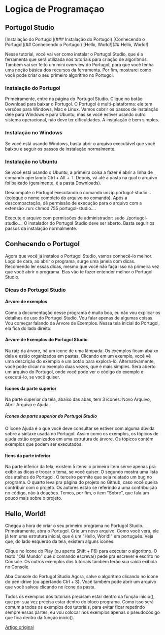 # Logica de Programaçao

## Portugol Studio

[Instalação do Portugol](### Instalação do Portugol)
[Conhecendo o Portugol](## Conhecendo o Portugol)
[Hello, World!](## Hello, World!)


Nesse tutorial, você vai ver como instalar o Portugol Studio, que é a ferramenta que será utilizada nos tutoriais para criação de algoritmos. Também vai ser feito um mini overview do Portugol, para que você tenha uma noção básica dos recursos da ferramenta. Por fim, mostrarei como você pode criar o seu primeiro algoritmo no Portugol.

### Instalação do Portugol

Primeiramente, entre na página do Portugol Studio. Clique no botão Download para baixar o Portugol. O Portugol é multi-plataforma: ele tem versões para Windows, Mac e Linux. Vamos cobrir os passos de instalação dele para Windows e para Ubuntu, mas se você estiver usando outro sistema operacional, não deve ter dificuldades. A instalação é bem simples.

### Instalação no Windows

Se você está usando Windows, basta abrir o arquivo executável que você baixou e seguir os passos de instalação normalmente.

### Instalação no Ubuntu
Se você está usando o Ubuntu, a primeira coisa a fazer é abrir a linha de comando apertando Ctrl + Alt + T. Depois, vá até a pasta na qual o arquivo foi baixado (geralmente, é a pasta Downloads).

Descompate o Portugol executando o comando unzip portugol-studio... (coloque o nome completo do arquivo no comando). Após a descompactação, dê permissão de execução para o arquivo com a extensão .run: chmod 755 portugol-studio....

Execute o arquivo com permissões de administrador: sudo ./portugol-studio.... O instalador do Portugol Studio deve ser aberto. Basta seguir os passos da instalação normalmente.

## Conhecendo o Portugol

Agora que você já instalou o Portugol Studio, vamos conhecê-lo melhor. Logo de cara, ao abrir o programa, surge uma janela com dicas. Recomendo ler essas dicas, mesmo que você não faça isso na primeira vez que você abrir o programa. Elas vão te fazer entender melhor o Portugol Studio.

### Dicas do Portugol Studio

#### Árvore de exemplos

Como a documentação desse programa é muito boa, eu não vou explicar os detalhes de uso do Portugol Studio. Vou falar apenas de algumas coisas. Vou começar falando da Árvore de Exemplos. Nessa tela inicial do Portugol, ela fica do lado direito:

#### Árvore de Exemplos do Portugol Studio

Na raiz da árvore, há um ícone de uma lâmpada. Os exemplos ficam abaixo dela e estão organizados em pastas. Clicando em um exemplo, você vê uma descrição do exemplo e um botão para explorá-lo. Alternativamente, você pode clicar no exemplo duas vezes, que é mais simples. Será aberto um arquivo do Portugol, onde você pode ver o código do exemplo e executá-lo, se você quiser.

#### Ícones da parte superior

Na parte superior da tela, abaixo das abas, tem 3 ícones: Novo Arquivo, Abrir Arquivo e Ajuda.

##### Ícones da parte superior do Portugol Studio

O ícone Ajuda é o que você deve consultar se estiver com alguma dúvida sobre a sintaxe usada no Portugol. Assim como os exemplos, os tópicos de ajuda estão organizados em uma estrutura de árvore. Os tópicos contém exemplos que podem ser executados.

#### Itens da parte inferior

Na parte inferior da tela, existem 5 itens: o primeiro item serve apenas pra exibir as dicas e trocar o tema, se você quiser. O segundo mostra uma lista dos atalhos do Portugol. O terceiro permite que seja relatado um bug no programa. O quarto leva pra página do projeto no Github, caso você queira contribuir com o projeto. Os autores estão se referindo a uma contribuição no código, não à doações. Temos, por fim, o item "Sobre", que fala um pouco mais sobre o projeto.

## Hello, World!

Chegou a hora de criar o seu primeiro programa no Portugol Studio. Primeiramente, abra o Portugol. Crie um novo arquivo. Como você verá, ele já tem uma estrutura inicial, que é um "Hello, World!" em português. Veja que, do lado esquerdo da tela, existem alguns ícones:

Clique no ícone do Play (ou aperte Shift + F6) para executar o algoritmo. O texto "Olá Mundo" que o comando escreva() pede pra escrever é escrito no Console. Os outros exemplos dos tutoriais também terão sua saída exibida no Console.

Aba Console do Portugol Studio
Agora, salve o algoritmo clicando no ícone do pen-drive (ou apertando Ctrl + S). Você também pode abrir um arquivo que você salvou clicando no ícone da pasta.

Todos os exemplos dos tutoriais precisam estar dentro da função inicio(), que por sua vez precisa estar dentro do bloco programa. Como isso será comum a todos os exemplos dos tutoriais, para evitar ficar repetindo sempre essas partes, eu vou colocar nos exemplos apenas o pseudocódigo que fica dentro da função inicio().

[Artigo original](https://www.devschannel.com/logica-de-programacao/portugol-studio)